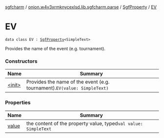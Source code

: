 [sgfcharm](../../../index.md) / [onion.w4v3xrmknycexlsd.lib.sgfcharm.parse](../../index.md) / [SgfProperty](../index.md) / [EV](./index.md)

# EV

`data class EV : `[`SgfProperty`](../index.md)`<SimpleText>`

Provides the name of the event (e.g. tournament).

### Constructors

| Name | Summary |
|---|---|
| [&lt;init&gt;](-init-.md) | Provides the name of the event (e.g. tournament).`EV(value: SimpleText)` |

### Properties

| Name | Summary |
|---|---|
| [value](value.md) | the content of the property value, typed`val value: SimpleText` |
